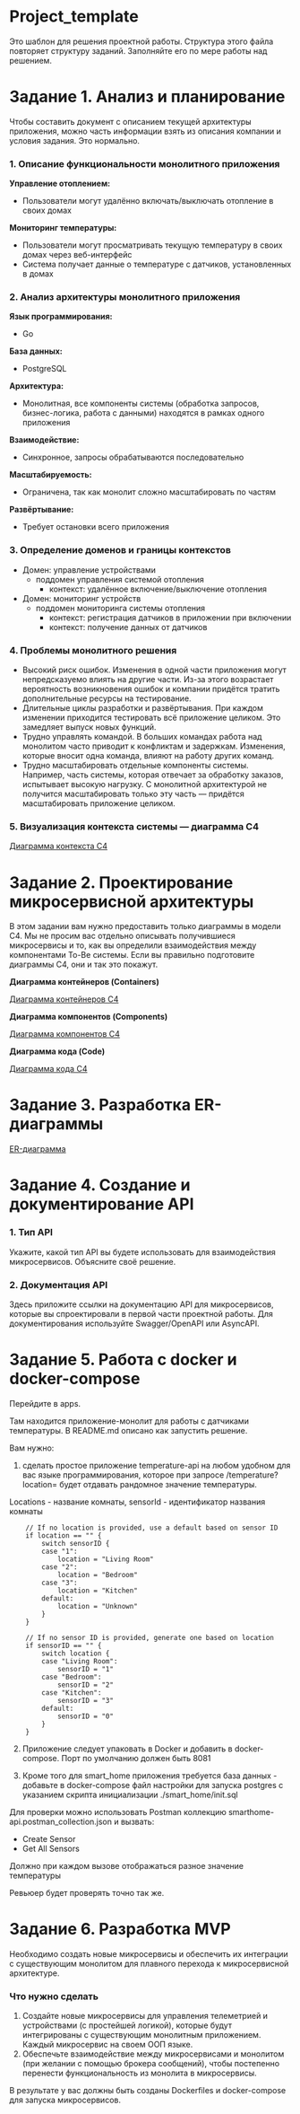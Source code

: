 # Project_template

Это шаблон для решения проектной работы. Структура этого файла повторяет структуру заданий. Заполняйте его по мере работы над решением.

# Задание 1. Анализ и планирование

<aside>

Чтобы составить документ с описанием текущей архитектуры приложения, можно часть информации взять из описания компании и условия задания. Это нормально.

</aside>

### 1. Описание функциональности монолитного приложения

**Управление отоплением:**

- Пользователи могут удалённо включать/выключать отопление в своих домах

**Мониторинг температуры:**

- Пользователи могут просматривать текущую температуру в своих домах через веб-интерфейс
- Система получает данные о температуре с датчиков, установленных в домах

### 2. Анализ архитектуры монолитного приложения

**Язык программирования:**

- Go

**База данных:**

- PostgreSQL

**Архитектура:**

- Монолитная, все компоненты системы (обработка запросов, бизнес-логика, работа с данными) находятся в рамках одного приложения

**Взаимодействие:**

- Синхронное, запросы обрабатываются последовательно

**Масштабируемость:**

- Ограничена, так как монолит сложно масштабировать по частям

**Развёртывание:**

- Требует остановки всего приложения

### 3. Определение доменов и границы контекстов

- Домен: управление устройствами
  - поддомен управления системой отопления
    - контекст: удалённое включение/выключение отопления
- Домен: мониторинг устройств
  - поддомен мониторинга системы отопления
    - контекст: регистрация датчиков в приложении при включении
    - контекст: получение данных от датчиков

### **4. Проблемы монолитного решения**

- Высокий риск ошибок. Изменения в одной части приложения могут непредсказуемо влиять на другие части. Из-за этого возрастает вероятность возникновения ошибок и компании придётся тратить дополнительные ресурсы на тестирование.
- Длительные циклы разработки и развёртывания. При каждом изменении приходится тестировать всё приложение целиком. Это замедляет выпуск новых функций.
- Трудно управлять командой. В больших командах работа над монолитом часто приводит к конфликтам и задержкам. Изменения, которые вносит одна команда, влияют на работу других команд.
- Трудно масштабировать отдельные компоненты системы. Например, часть системы, которая отвечает за обработку заказов, испытывает высокую нагрузку. С монолитной архитектурой не получится масштабировать только эту часть — придётся масштабировать приложение целиком.

### 5. Визуализация контекста системы — диаграмма С4

[Диаграмма контекста C4](https://github.com/kotenev/architecture-pro-warmhouse/blob/warmhouse/docs/C4/Context.puml)

# Задание 2. Проектирование микросервисной архитектуры

В этом задании вам нужно предоставить только диаграммы в модели C4. Мы не просим вас отдельно описывать получившиеся микросервисы и то, как вы определили взаимодействия между компонентами To-Be системы. Если вы правильно подготовите диаграммы C4, они и так это покажут.

**Диаграмма контейнеров (Containers)**

[Диаграмма контейнеров C4](https://github.com/kotenev/architecture-pro-warmhouse/blob/warmhouse/docs/C4/Container.puml)

**Диаграмма компонентов (Components)**

[Диаграмма компонентов C4](https://github.com/kotenev/architecture-pro-warmhouse/blob/warmhouse/docs/C4/Component.puml)

**Диаграмма кода (Code)**

[Диаграмма кода C4](https://github.com/kotenev/architecture-pro-warmhouse/blob/warmhouse/docs/C4/Code.puml)

# Задание 3. Разработка ER-диаграммы

[ER-диаграмма](https://github.com/kotenev/architecture-pro-warmhouse/blob/warmhouse/docs/ERD.puml)

# Задание 4. Создание и документирование API

### 1. Тип API

Укажите, какой тип API вы будете использовать для взаимодействия микросервисов. Объясните своё решение.

### 2. Документация API

Здесь приложите ссылки на документацию API для микросервисов, которые вы спроектировали в первой части проектной работы. Для документирования используйте Swagger/OpenAPI или AsyncAPI.

# Задание 5. Работа с docker и docker-compose

Перейдите в apps.

Там находится приложение-монолит для работы с датчиками температуры. В README.md описано как запустить решение.

Вам нужно:

1) сделать простое приложение temperature-api на любом удобном для вас языке программирования, которое при запросе /temperature?location= будет отдавать рандомное значение температуры.

Locations - название комнаты, sensorId - идентификатор названия комнаты

```
	// If no location is provided, use a default based on sensor ID
	if location == "" {
		switch sensorID {
		case "1":
			location = "Living Room"
		case "2":
			location = "Bedroom"
		case "3":
			location = "Kitchen"
		default:
			location = "Unknown"
		}
	}

	// If no sensor ID is provided, generate one based on location
	if sensorID == "" {
		switch location {
		case "Living Room":
			sensorID = "1"
		case "Bedroom":
			sensorID = "2"
		case "Kitchen":
			sensorID = "3"
		default:
			sensorID = "0"
		}
	}
```

2) Приложение следует упаковать в Docker и добавить в docker-compose. Порт по умолчанию должен быть 8081

3) Кроме того для smart_home приложения требуется база данных - добавьте в docker-compose файл настройки для запуска postgres с указанием скрипта инициализации ./smart_home/init.sql

Для проверки можно использовать Postman коллекцию smarthome-api.postman_collection.json и вызвать:

- Create Sensor
- Get All Sensors

Должно при каждом вызове отображаться разное значение температуры

Ревьюер будет проверять точно так же.


# **Задание 6. Разработка MVP**

Необходимо создать новые микросервисы и обеспечить их интеграции с существующим монолитом для плавного перехода к микросервисной архитектуре. 

### **Что нужно сделать**

1. Создайте новые микросервисы для управления телеметрией и устройствами (с простейшей логикой), которые будут интегрированы с существующим монолитным приложением. Каждый микросервис на своем ООП языке.
2. Обеспечьте взаимодействие между микросервисами и монолитом (при желании с помощью брокера сообщений), чтобы постепенно перенести функциональность из монолита в микросервисы. 

В результате у вас должны быть созданы Dockerfiles и docker-compose для запуска микросервисов. 